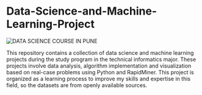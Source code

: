 # Data-Science-and-Machine-Learning-Project

![DATA SCIENCE COURSE IN PUNE](https://github.com/azkafauzi/Data-Science-and-Machine-Learning-Project/assets/62132378/23a6036a-936a-4724-b8b6-fd02d2d47d7a)

This repository contains a collection of data science and machine learning projects during the study program in the technical informatics major. These projects involve data analysis, algorithm implementation and visualization based on real-case problems using Python and RapidMiner. This project is organized as a learning process to improve my skills and expertise in this field, so the datasets are from openly available sources.
